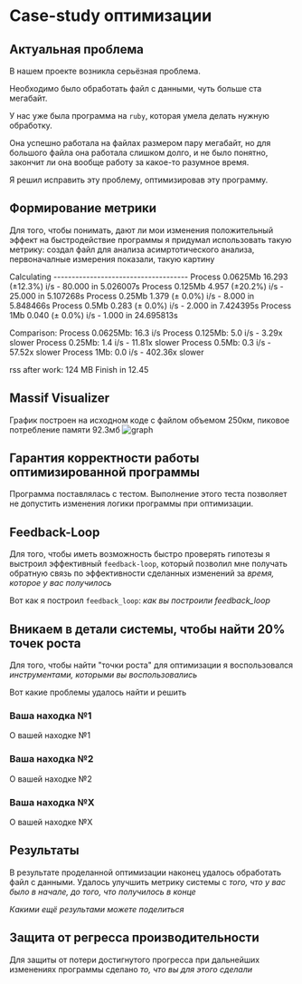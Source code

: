 # Case-study оптимизации

## Актуальная проблема
В нашем проекте возникла серьёзная проблема.

Необходимо было обработать файл с данными, чуть больше ста мегабайт.

У нас уже была программа на `ruby`, которая умела делать нужную обработку.

Она успешно работала на файлах размером пару мегабайт, но для большого файла она работала слишком долго, и не было понятно, закончит ли она вообще работу за какое-то разумное время.

Я решил исправить эту проблему, оптимизировав эту программу.

## Формирование метрики
Для того, чтобы понимать, дают ли мои изменения положительный эффект на быстродействие программы я придумал использовать такую метрику:
создал файл для анализа асимртотического анализа, первоначалные измерения показали, такую картину

Calculating -------------------------------------
    Process 0.0625Mb     16.293  (±12.3%) i/s -     80.000  in   5.026007s
     Process 0.125Mb      4.957  (±20.2%) i/s -     25.000  in   5.107268s
      Process 0.25Mb      1.379  (± 0.0%) i/s -      8.000  in   5.848466s
       Process 0.5Mb      0.283  (± 0.0%) i/s -      2.000  in   7.424395s
         Process 1Mb      0.040  (± 0.0%) i/s -      1.000  in  24.695813s

Comparison:
    Process 0.0625Mb:       16.3 i/s
     Process 0.125Mb:        5.0 i/s - 3.29x  slower
      Process 0.25Mb:        1.4 i/s - 11.81x  slower
       Process 0.5Mb:        0.3 i/s - 57.52x  slower
         Process 1Mb:        0.0 i/s - 402.36x  slower

rss after work: 124 MB
Finish in 12.45

## Massif Visualizer
График построен на исходном коде с файлом объемом 250км, пиковое потребление памяти 92.3мб
![graph](https://imgur.com/TM3Uc98)

## Гарантия корректности работы оптимизированной программы
Программа поставлялась с тестом. Выполнение этого теста позволяет не допустить изменения логики программы при оптимизации.

## Feedback-Loop
Для того, чтобы иметь возможность быстро проверять гипотезы я выстроил эффективный `feedback-loop`, который позволил мне получать обратную связь по эффективности сделанных изменений за *время, которое у вас получилось*

Вот как я построил `feedback_loop`: *как вы построили feedback_loop*

## Вникаем в детали системы, чтобы найти 20% точек роста
Для того, чтобы найти "точки роста" для оптимизации я воспользовался *инструментами, которыми вы воспользовались*

Вот какие проблемы удалось найти и решить

### Ваша находка №1
О вашей находке №1

### Ваша находка №2
О вашей находке №2

### Ваша находка №X
О вашей находке №X

## Результаты
В результате проделанной оптимизации наконец удалось обработать файл с данными.
Удалось улучшить метрику системы с *того, что у вас было в начале, до того, что получилось в конце*

*Какими ещё результами можете поделиться*

## Защита от регресса производительности
Для защиты от потери достигнутого прогресса при дальнейших изменениях программы сделано *то, что вы для этого сделали*
